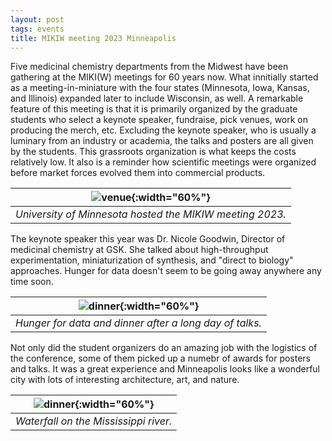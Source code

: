 ```yaml
---
layout: post
tags: events
title: MIKIW meeting 2023 Minneapolis
---
```

Five medicinal chemistry departments from the Midwest have been gathering at the MIKI(W) meetings for 60 years now. What innitially started as a meeting-in-miniature with the four states (Minnesota, Iowa, Kansas, and Illinois) expanded later to include Wisconsin, as well. A remarkable feature of this meeting is that it is primarily organized by the graduate students who select a keynote speaker, fundraise, pick venues, work on producing the merch, etc. Excluding the keynote speaker, who is usually a luminary from an industry or academia, the talks and posters are all given by the students. This grassroots organization is what keeps the costs relatively low. It also is a reminder how scientific meetings were organized before market forces evolved them into commercial products. 

| ![venue](/_assets/IMG_8237.jpeg){:width="60%"}|
|:---:|
| *University of Minnesota hosted the MIKIW meeting 2023.*|

The keynote speaker this year was Dr. Nicole Goodwin, Director of medicinal chemistry at GSK. She talked about high-throughput experimentation, miniaturization of synthesis, and "direct to biology" approaches. Hunger for data doesn't seem to be going away anywhere any time soon.

| ![dinner](/_assets/IMG_8254.jpeg){:width="60%"}|
|:---:|
| *Hunger for data and dinner after a long day of talks.*|

Not only did the student organizers do an amazing job with the logistics of the conference, some of them picked up a numebr of awards for posters and talks. It was a great experience and Minneapolis looks like a wonderful city with lots of interesting architecture, art, and nature.

| ![dinner](/_assets/IMG_8253.jpeg){:width="60%"}|
|:---:|
| *Waterfall on the Mississippi river.*|

